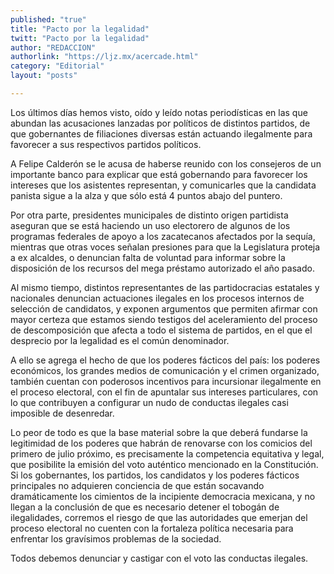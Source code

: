 ```yaml
---
published: "true"
title: "Pacto por la legalidad"
twitt: "Pacto por la legalidad"
author: "REDACCION"
authorlink: "https://ljz.mx/acercade.html"
category: "Editorial"
layout: "posts"

---
```



  Los últimos días hemos visto, oído y leído notas periodísticas en las que abundan las acusaciones lanzadas por políticos de distintos partidos, de que gobernantes de filiaciones diversas están actuando ilegalmente para favorecer a sus respectivos partidos políticos.



  A Felipe Calderón se le acusa de haberse reunido con los consejeros de un importante banco para explicar que está gobernando para favorecer los intereses que los asistentes representan, y comunicarles que la candidata panista sigue a la alza y que sólo está 4 puntos abajo del puntero.



  Por otra parte, presidentes municipales de distinto origen partidista aseguran que se está haciendo un uso electorero de algunos de los programas federales de apoyo a los zacatecanos afectados por la sequía, mientras que otras voces señalan presiones para que la Legislatura proteja a ex alcaldes, o denuncian falta de voluntad para informar sobre la disposición de los recursos del mega préstamo autorizado el año pasado.



  Al mismo tiempo, distintos representantes de las partidocracias estatales y nacionales denuncian actuaciones ilegales en los procesos internos de selección de candidatos, y exponen argumentos que permiten afirmar con mayor certeza que estamos siendo testigos del aceleramiento del proceso de descomposición que afecta a todo el sistema de partidos, en el que el desprecio por la legalidad es el común denominador.



  A ello se agrega el hecho de que los poderes fácticos del país: los poderes económicos, los grandes medios de comunicación y el crimen organizado, también cuentan con poderosos incentivos para incursionar ilegalmente en el proceso electoral, con el fin de apuntalar sus intereses particulares, con lo que contribuyen a configurar un nudo de conductas ilegales casi imposible de desenredar.



  Lo peor de todo es que la base material sobre la que deberá fundarse la legitimidad de los poderes que habrán de renovarse con los comicios del primero de julio próximo, es precisamente la competencia equitativa y legal, que posibilite la emisión del voto auténtico mencionado en la Constitución. Si los gobernantes, los partidos, los candidatos y los poderes fácticos principales no adquieren conciencia de que están socavando dramáticamente los cimientos de la incipiente democracia mexicana, y no llegan a la conclusión de que es necesario detener el tobogán de ilegalidades, corremos el riesgo de que las autoridades que emerjan del proceso electoral no cuenten con la fortaleza política necesaria para enfrentar los gravísimos problemas de la sociedad.



  Todos debemos denunciar y castigar con el voto las conductas ilegales.

